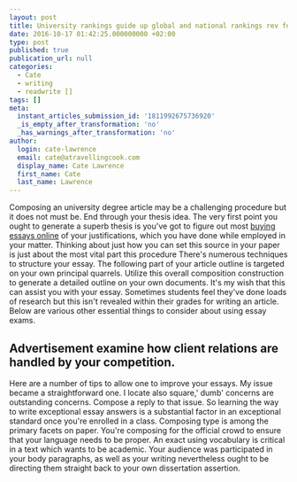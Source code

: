 ```yaml
---
layout: post
title: University rankings guide up global and national rankings rev for 2015 admissions
date: 2016-10-17 01:42:25.000000000 +02:00
type: post
published: true
publication_url: null
categories:
  - Cate
  - writing
  - readwrite []
tags: []
meta:
  instant_articles_submission_id: '1811992675736920'
  _is_empty_after_transformation: 'no'
  _has_warnings_after_transformation: 'no'
author:
  login: cate-lawrence
  email: cate@atravellingcook.com
  display_name: Cate Lawrence
  first_name: Cate
  last_name: Lawrence
---
```

Composing an university degree article may be a challenging procedure
but it does not must be. End through your thesis idea. The very first
point you ought to generate a superb thesis is you've got to figure out
most [buying essays online](https://buyessayfriend.com/) of your
justifications, which you have done while employed in your matter.
Thinking about just how you can set this source in your paper is just
about the most vital part this procedure There's numerous techniques to
structure your essay. The following part of your article outline is
targeted on your own principal quarrels. Utilize this overall
composition construction to generate a detailed outline on your own
documents. It's my wish that this can assist you with your essay.
Sometimes students feel they've done loads of research but this isn't
revealed within their grades for writing an article. Below are various
other essential things to consider about using essay exams.

Advertisement examine how client relations are handled by your competition.
---------------------------------------------------------------------------

Here are a number of tips to allow one to improve your essays. My issue
became a straightforward one. I locate also square,' dumb' concerns are
outstanding concerns. Compose a reply to that issue. So learning the way
to write exceptional essay answers is a substantial factor in an
exceptional standard once you're enrolled in a class. Composing type is
among the primary facets on paper. You're composing for the official
crowd to ensure that your language needs to be proper. An exact using
vocabulary is critical in a text which wants to be academic. Your
audience was participated in your body paragraphs, as well as your
writing nevertheless ought to be directing them straight back to your
own dissertation assertion.
